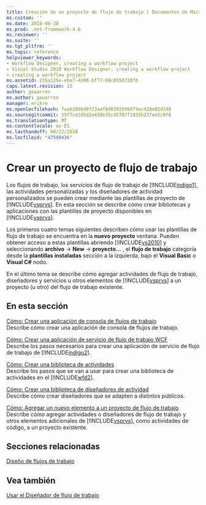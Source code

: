```yaml
---
title: Creación de un proyecto de flujo de trabajo | Documentos de Microsoft
ms.custom: ''
ms.date: 2018-06-30
ms.prod: .net-framework-4.6
ms.reviewer: ''
ms.suite: ''
ms.tgt_pltfrm: ''
ms.topic: reference
helpviewer_keywords:
- Workflow Designer, creating a workflow project
- Visual Studio 2010 Workflow Designer, creating a workflow project
- creating a workflow project
ms.assetid: 235a125e-ebe7-4a98-bf77-86c8558728fb
caps.latest.revision: 15
author: gewarren
ms.author: gewarren
manager: erikre
ms.openlocfilehash: faa63966d0f23aaf8d0392b968f9ec420e02d348
ms.sourcegitcommit: 55f7ce2d5d2e458e35c45787f1935b237ee5c9f8
ms.translationtype: MT
ms.contentlocale: es-ES
ms.lasthandoff: 08/22/2018
ms.locfileid: "47580436"
---
```

# <a name="creating-a-workflow-project"></a>Crear un proyecto de flujo de trabajo
Los flujos de trabajo, los servicios de flujo de trabajo de [!INCLUDE[indigo1](../includes/indigo1-md.md)], las actividades personalizadas y los diseñadores de actividad personalizados se pueden crear mediante las plantillas de proyecto de [!INCLUDE[vsprvs](../includes/vsprvs-md.md)]. En esta sección se describe cómo crear bibliotecas y aplicaciones con las plantillas de proyecto disponibles en [!INCLUDE[vsprvs](../includes/vsprvs-md.md)].  
  
 Los primeros cuatro temas siguientes describen cómo usar las plantillas de flujo de trabajo se encuentra en la **nuevo proyecto** ventana. Pueden obtener acceso a estas plantillas abriendo [!INCLUDE[vs2010](../includes/vs2010-md.md)] y seleccionando **archivo** -> **New** -> **proyecto...** , el **flujo de trabajo** categoría desde la **plantillas instaladas** sección a la izquierda, bajo el **Visual Basic** o **Visual C#** nodo.  
  
 En el último tema se describe cómo agregar actividades de flujo de trabajo, diseñadores y servicios u otros elementos de [!INCLUDE[vsprvs](../includes/vsprvs-md.md)] a un proyecto (u otro) del flujo de trabajo existente.  
  
## <a name="in-this-section"></a>En esta sección  
 [Cómo: Crear una aplicación de consola de flujos de trabajo](../workflow-designer/how-to-create-a-workflow-console-application.md)  
 Describe cómo crear una aplicación de consola de flujos de trabajo.  
  
 [Cómo: Crear una aplicación de servicio de flujo de trabajo WCF](../workflow-designer/how-to-create-a-wcf-workflow-service-application.md)  
 Describe los pasos necesarios para crear una aplicación de servicio de flujo de trabajo de [!INCLUDE[indigo2](../includes/indigo2-md.md)].  
  
 [Cómo: Crear una biblioteca de actividades](../workflow-designer/how-to-create-an-activity-library.md)  
 Describe los pasos que se van a usar para crear una biblioteca de actividades en el [!INCLUDE[wfd2](../includes/wfd2-md.md)].  
  
 [Cómo: Crear una biblioteca de diseñadores de actividad](../workflow-designer/how-to-create-an-activity-designer-library.md)  
 Describe cómo crear diseñadores que se adapten a distintos públicos.  
  
 [Cómo: Agregar un nuevo elemento a un proyecto de flujo de trabajo](../workflow-designer/how-to-add-a-new-item-to-a-workflow-project.md)  
 Describe cómo agregar actividades o diseñadores de flujo de trabajo y otros elementos adicionales de [!INCLUDE[vsprvs](../includes/vsprvs-md.md)], como actividades de código, a un proyecto existente.  
  
## <a name="related-sections"></a>Secciones relacionadas  
 [Diseño de flujos de trabajo](http://msdn.microsoft.com/library/41f727b5-b142-4c1b-b046-492b96135ae6)  
  
## <a name="see-also"></a>Vea también  
 [Usar el Diseñador de flujo de trabajo](../workflow-designer/using-the-workflow-designer.md)